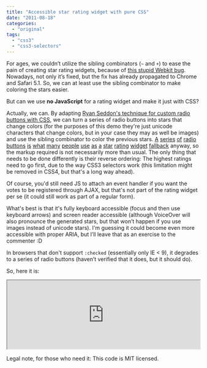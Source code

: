 ```yaml
---
title: "Accessible star rating widget with pure CSS"
date: "2011-08-18"
categories: 
  - "original"
tags: 
  - "css3"
  - "css3-selectors"
---
```


For ages, we couldn’t utilize the sibling combinators (`~` and `+`) to ease the pain of creating star rating widgets, because of [this stupid Webkit bug](http://css-tricks.com/8439-webkit-sibling-bug/). Nowadays, not only it’s fixed, but the fix has already propagated to Chrome and Safari 5.1. So, we can at least use the sibling combinator to make coloring the stars easier.

But can we use **no JavaScript** for a rating widget and make it just with CSS?

Actually, we can. By adapting [Ryan Seddon's technique for custom radio buttons with CSS](http://www.thecssninja.com/css/custom-inputs-using-css), we can turn a series of radio buttons into stars that change colors (for the purposes of this demo they're just unicode characters that change colors, but in your case they may as well be images) and use the sibling combinator to color the previous stars. [A](http://twitter.com/#!/stephband/status/104159169657053184) [series](http://twitter.com/#!/scottjehl/status/104194465480183808) [of](http://twitter.com/#!/anselmhannemann/status/104176613159206912) [radio](http://twitter.com/#!/hlb/status/104176520939044865) [buttons](http://twitter.com/#!/tomfullerton/status/104165058191433728) [is](http://twitter.com/#!/leads/status/104161288279695360) [what](http://twitter.com/#!/jamygolden/status/104158932267827201) [many](http://twitter.com/#!/thijs/status/104158812684038144) [people](http://twitter.com/#!/rossbruniges/status/104157949064249344) [use](http://twitter.com/#!/maskingtape/status/104157878230843392) [as](http://twitter.com/#!/edge0703/status/104157335756341249) [a](http://twitter.com/#!/rasmusfl0e/status/104157216029949955) [star](http://twitter.com/#!/stephenhay/status/104157128704540672) [rating](http://twitter.com/#!/derSchepp/status/104157124787060737) [widget](http://twitter.com/#!/hzr/status/104160608848584704) [fallback](http://twitter.com/#!/iPaintCode/status/104161792925765633) anyway, so the markup required is not necessarily more than usual. The only thing that needs to be done differently is their reverse ordering: The highest ratings need to go first, due to the way CSS3 selectors work (this limitation might be removed in CSS4, but that's a long way ahead).

Of course, you'd still need JS to attach an event handler if you want the votes to be registered through AJAX, but that's not part of the rating widget per se (it could still work as part of a regular form).

What's best is that it's fully keyboard accessible (focus and then use keyboard arrows) and screen reader accessible (although VoiceOver will also pronounce the generated stars, but that won’t happen if you use images instead of unicode stars). I'm guessing it could become even more accessible with proper ARIA, but I’ll leave that as an exercise to the commenter :D

In browsers that don't support `:checked` (essentially only IE < 9), it degrades to a series of radio buttons (haven’t verified that it does, but it should do).

So, here it is:

<iframe style="width: 100%; height: 180px;" src="http://jsfiddle.net/leaverou/CGP87/embedded/result%2Ccss%2Chtml/" width="320" height="240"></iframe>

Legal note, for those who need it: This code is MIT licensed.
